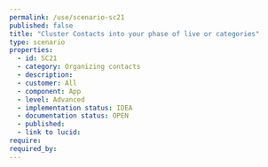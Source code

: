 ```yaml
---
permalink: /use/scenario-sc21
published: false
title: "Cluster Contacts into your phase of live or categories"
type: scenario
properties:
  - id: SC21
  - category: Organizing contacts
  - description: 
  - customer: All
  - component: App
  - level: Advanced
  - implementation status: IDEA
  - documentation status: OPEN
  - published: 
  - link to lucid: 
require:
required_by:
---
```


